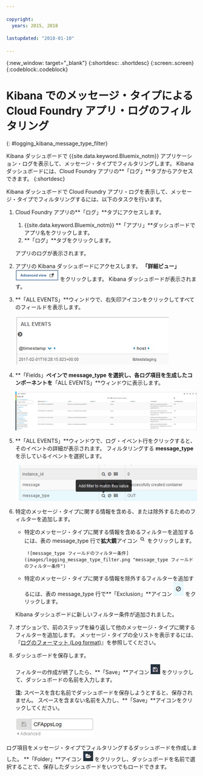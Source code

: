 ```yaml
---

copyright:
  years: 2015, 2018

lastupdated: "2018-01-10"

---
```


{:new_window: target="_blank"}
{:shortdesc: .shortdesc}
{:screen:.screen}
{:codeblock:.codeblock}


# Kibana でのメッセージ・タイプによる Cloud Foundry アプリ・ログのフィルタリング
{: #logging_kibana_message_type_filter}

Kibana ダッシュボードで {{site.data.keyword.Bluemix_notm}} アプリケーション・ログを表示して、メッセージ・タイプでフィルタリングします。 Kibana ダッシュボードには、Cloud Foundry アプリの**「ログ」**タブからアクセスできます。 
{:shortdesc}

Kibana ダッシュボードで Cloud Foundry アプリ・ログを表示して、メッセージ・タイプでフィルタリングするには、以下のタスクを行います。

1. Cloud Foundry アプリの**「ログ」**タブにアクセスします。 

    1. {{site.data.keyword.Bluemix_notm}} **「アプリ」**ダッシュボードでアプリ名をクリックします。
    2. **「ログ」**タブをクリックします。 
    
    アプリのログが表示されます。

2. アプリの Kibana ダッシュボードにアクセスします。 **「詳細ビュー」** ![「詳細ビュー」リンク](images/logging_advanced_view.jpg "「詳細ビュー」リンク") をクリックします。 Kibana ダッシュボードが表示されます。

3. **「ALL EVENTS」**ウィンドウで、右矢印アイコンをクリックしてすべてのフィールドを表示します。 

    ![右矢印アイコンの付いた「ALL EVENTS」ウィンドウ](images/logging_all_events_no_fields.jpg "右矢印アイコンの付いた「ALL EVENTS」ウィンドウ")

4. **「Fields」**ペインで **message_type** を選択し、各ログ項目を生成したコンポーネントを**「ALL EVENTS」**ウィンドウに表示します。

    ![message_type フィールドが選択された「ALL EVENTS」ウィンドウ](images/logging_message_type.png "message_type フィールドが選択された「ALL EVENTS」ウィンドウ")

5. **「ALL EVENTS」**ウィンドウで、ログ・イベント行をクリックすると、そのイベントの詳細が表示されます。 フィルタリングする **message_type** を示しているイベントを選択します。

    ![選択されたログ・イベントの詳細を表示する「ALL EVENTS」ウィンドウ](images/logging_message_type_add_filter.png "選択されたログ・イベントの詳細を表示する「ALL EVENTS」ウィンドウ")

6. 特定のメッセージ・タイプに関する情報を含める、または除外するためのフィルターを追加します。 

    * 特定のメッセージ・タイプに関する情報を含めるフィルターを追加するには、表の message_type 行で**拡大鏡**アイコン ![拡大鏡アイコン](images/logging_magnifying_glass.jpg "拡大鏡アイコン") をクリックします。 
    
           ![message_type フィールドのフィルター条件](images/logging_message_type_filter.png "message_type フィールドのフィルター条件")
    
    * 特定のメッセージ・タイプに関する情報を除外するフィルターを追加するには、表の message_type 行で**「Exclusion」**アイコン ![「Exclusion」アイコン](images/logging_exclusion_icon.png "「Exclusion」アイコン") をクリックします。 
    
    Kibana ダッシュボードに新しいフィルター条件が追加されました。

7. オプションで、前のステップを繰り返して他のメッセージ・タイプに関するフィルターを追加します。 メッセージ・タイプの全リストを表示するには、『[ログのフォーマット (Log format)](../logging_view_kibana3.html#kibana_log_format_cf)』を参照してください。

9. ダッシュボードを保存します。    
        
    フィルターの作成が終了したら、**「Save」**アイコン ![「Save」アイコン](images/logging_save.jpg "「Save」アイコン") をクリックして、ダッシュボードの名前を入力します。 
      
    **注:** スペースを含む名前でダッシュボードを保存しようとすると、保存されません。 スペースを含まない名前を入力し、**「Save」**アイコンをクリックしてください。
    
    ![ダッシュボード名の保存](images/logging_save_dashboard.jpg "ダッシュボード名の保存")

ログ項目をメッセージ・タイプでフィルタリングするダッシュボードを作成しました。 **「Folder」**アイコン ![「Folder」アイコン](images/logging_folder.jpg "「Folder」アイコン") をクリックし、ダッシュボードを名前で選択することで、保存したダッシュボードをいつでもロードできます。
